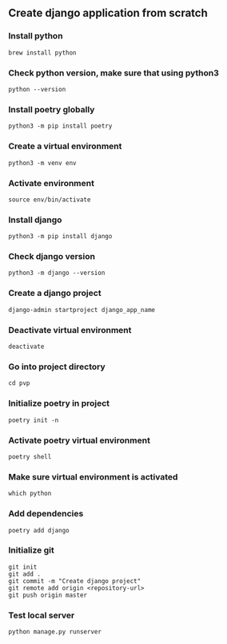 ## Create django application from scratch

### Install python
``` brew install python ```
### Check python version, make sure that using python3
``` python --version ```
### Install poetry globally
``` python3 -m pip install poetry ```
### Create a virtual environment
``` python3 -m venv env ```
### Activate environment
``` source env/bin/activate ```
### Install django
``` python3 -m pip install django ```
### Check django version
``` python3 -m django --version ```
### Create a django project
``` django-admin startproject django_app_name ```
### Deactivate virtual environment
``` deactivate ```
### Go into project directory
``` cd pvp ```
### Initialize poetry in project
``` poetry init -n ```
### Activate poetry virtual environment
``` poetry shell ```
### Make sure virtual environment is activated
``` which python ```
### Add dependencies
``` poetry add django ```
### Initialize git
``` 
git init 
git add .
git commit -m "Create django project"
git remote add origin <repository-url>
git push origin master
```
### Test local server
``` python manage.py runserver ```

